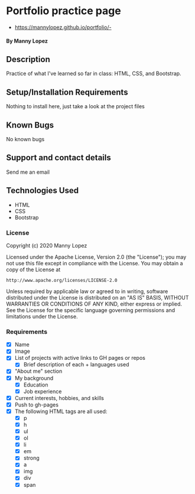 # Portfolio practice page

- https://mannylopez.github.io/portfolio/- 

#### By Manny Lopez

## Description

Practice of what I've learned so far in class: HTML, CSS, and Bootstrap.

## Setup/Installation Requirements

Nothing to install here, just take a look at the project files

## Known Bugs

No known bugs

## Support and contact details

Send me an email

## Technologies Used

- HTML
- CSS
- Bootstrap

### License

Copyright (c) 2020 Manny Lopez

Licensed under the Apache License, Version 2.0 (the "License");
you may not use this file except in compliance with the License.
You may obtain a copy of the License at

    http://www.apache.org/licenses/LICENSE-2.0

Unless required by applicable law or agreed to in writing, software
distributed under the License is distributed on an "AS IS" BASIS,
WITHOUT WARRANTIES OR CONDITIONS OF ANY KIND, either express or implied.
See the License for the specific language governing permissions and
limitations under the License.


### Requirements
- [x] Name
- [x] Image
- [x] List of projects with active links to GH pages or repos
	- [x] Brief description of each + languages used
- [x] "About me" section
- [x] My background
	- [x] Education
	- [x] Job experience
- [x] Current interests, hobbies, and skills
- [x] Push to gh-pages
- [x] The following HTML tags are all used: 
	- [x] p
	- [x] h
	- [x] ul
	- [x] ol
	- [x] li
	- [x] em
	- [x] strong
	- [x] a
	- [x] img
	- [x] div
	- [x] span